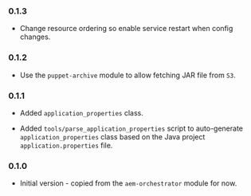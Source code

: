 ### 0.1.3
* Change resource ordering so enable service restart when config changes.

### 0.1.2
* Use the `puppet-archive` module to allow fetching JAR file from `S3`.

### 0.1.1
* Added `application_properties` class.

* Added `tools/parse_application_properties` script to auto-generate
  `application_properties` class based on the Java project
  `application.properties` file.

### 0.1.0
* Initial version - copied from the `aem-orchestrator` module for now.
